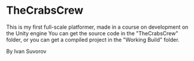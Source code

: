 # TheCrabsCrew
This is my first full-scale platformer, made in a course on development on the Unity engine
You can get the source code in the "TheCrabsCrew" folder, or you can get a compiled project in the "Working Build" folder.

By Ivan Suvorov
